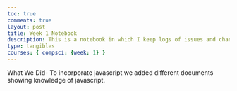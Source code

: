 ```yaml
---
toc: true
comments: true
layout: post
title: Week 1 Notebook
description: This is a notebook in which I keep logs of issues and changes  
type: tangibles
courses: { compsci: {week: 1} }
---
```


What We Did-
To incorporate javascript we added different documents showing knowledge of javascript. 
